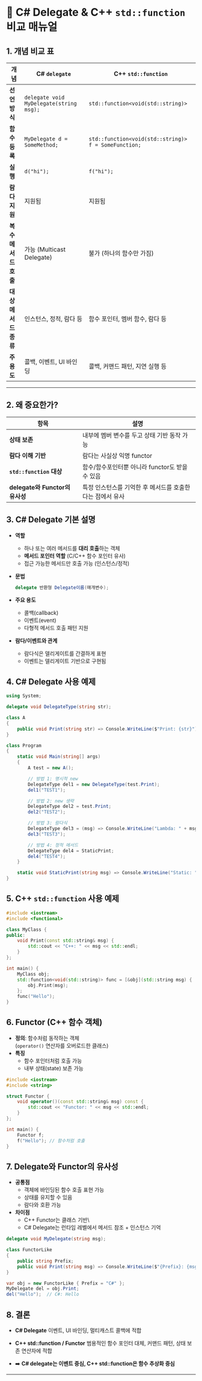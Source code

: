# 📘 C# Delegate & C++ `std::function` 비교 매뉴얼

## 1. 개념 비교 표
| 개념       | C# `delegate`                                 | C++ `std::function`                                 |
|------------|-----------------------------------------------|-----------------------------------------------------|
| **선언 방식** | `delegate void MyDelegate(string msg);`       | `std::function<void(std::string)>`                  |
| **함수 등록** | `MyDelegate d = SomeMethod;`                  | `std::function<void(std::string)> f = SomeFunction;`|
| **실행**     | `d("hi");`                                     | `f("hi");`                                           |
| **람다 지원**| 지원됨                                         | 지원됨                                               |
| **복수 메서드 호출** | 가능 (Multicast Delegate)                   | 불가 (하나의 함수만 가짐)                            |
| **대상 메서드 종류** | 인스턴스, 정적, 람다 등                       | 함수 포인터, 멤버 함수, 람다 등                      |
| **주 용도**   | 콜백, 이벤트, UI 바인딩                         | 콜백, 커맨드 패턴, 지연 실행 등                      |

------------------------------------------------------------------------

## 2. 왜 중요한가?

| 항목                            | 설명                                                             |
|---------------------------------|------------------------------------------------------------------|
| **상태 보존**                   | 내부에 멤버 변수를 두고 상태 기반 동작 가능                      |
| **람다 이해 기반**              | 람다는 사실상 익명 functor                                       |
| **`std::function` 대상**        | 함수/함수포인터뿐 아니라 functor도 받을 수 있음                  |
| **delegate와 Functor의 유사성** | 특정 인스턴스를 기억한 후 메서드를 호출한다는 점에서 유사         |

## 3. C# Delegate 기본 설명

- **역할**
    - 하나 또는 여러 메서드를 **대리 호출**하는 객체
    - **메서드 포인터 역할** (C/C++ 함수 포인터 유사)
    - 접근 가능한 메서드만 호출 가능 (인스턴스/정적)

- **문법**
    ``` csharp
    delegate 반환형 Delegate이름(매개변수);
    ```

- **주요 용도**

    - 콜백(callback)
    - 이벤트(event)
    - 다형적 메서드 호출 패턴 지원

- **람다/이벤트와 관계**

    - 람다식은 델리게이트를 간결하게 표현
    - 이벤트는 델리게이트 기반으로 구현됨

## 4. C# Delegate 사용 예제

```csharp
using System;

delegate void DelegateType(string str);
```
```csharp
class A
{
    public void Print(string str) => Console.WriteLine($"Print: {str}");
}
```
```csharp
class Program
{
    static void Main(string[] args)
    {
        A test = new A();

        // 방법 1: 명시적 new
        DelegateType del1 = new DelegateType(test.Print);
        del1("TEST1");

        // 방법 2: new 생략
        DelegateType del2 = test.Print;
        del2("TEST2");

        // 방법 3: 람다식
        DelegateType del3 = (msg) => Console.WriteLine("Lambda: " + msg);
        del3("TEST3");

        // 방법 4: 정적 메서드
        DelegateType del4 = StaticPrint;
        del4("TEST4");
    }

    static void StaticPrint(string msg) => Console.WriteLine("Static: " + msg);
}
```

## 5. C++ `std::function` 사용 예제

```cpp
#include <iostream>
#include <functional>

class MyClass {
public:
    void Print(const std::string& msg) {
        std::cout << "C++: " << msg << std::endl;
    }
};
```
```cpp
int main() {
    MyClass obj;
    std::function<void(std::string)> func = [&obj](std::string msg) {
        obj.Print(msg);
    };
    func("Hello");
}
```

## 6. Functor (C++ 함수 객체)

- **정의**: 함수처럼 동작하는 객체  
    (`operator()` 연산자를 오버로드한 클래스)
- **특징**
    - 함수 포인터처럼 호출 가능
    - 내부 상태(state) 보존 가능

```cpp
#include <iostream>
#include <string>

struct Functor {
    void operator()(const std::string& msg) const {
        std::cout << "Functor: " << msg << std::endl;
    }
};
```
```cpp
int main() {
    Functor f;
    f("Hello"); // 함수처럼 호출
}
```


## 7. Delegate와 Functor의 유사성

- **공통점**
    - 객체에 바인딩된 함수 호출 표현 가능
    - 상태를 유지할 수 있음
    - 람다와 호환 가능
-   **차이점**
    -   C++ Functor는 클래스 기반\
    -   C# Delegate는 런타임 레벨에서 메서드 참조 + 인스턴스 기억

``` csharp
delegate void MyDelegate(string msg);

class FunctorLike
{
    public string Prefix;
    public void Print(string msg) => Console.WriteLine($"{Prefix}: {msg}");
}

var obj = new FunctorLike { Prefix = "C#" };
MyDelegate del = obj.Print;
del("Hello");  // C#: Hello
```

## 8. 결론

- **C# Delegate**
    이벤트, UI 바인딩, 멀티캐스트 콜백에 적합  
- **C++ std::function / Functor**
    범용적인 함수 포인터 대체, 커맨드 패턴, 상태 보존 연산자에 적합

- ➡️ **C# delegate는 이벤트 중심, C++ std::function은 함수 추상화 중심**

---


